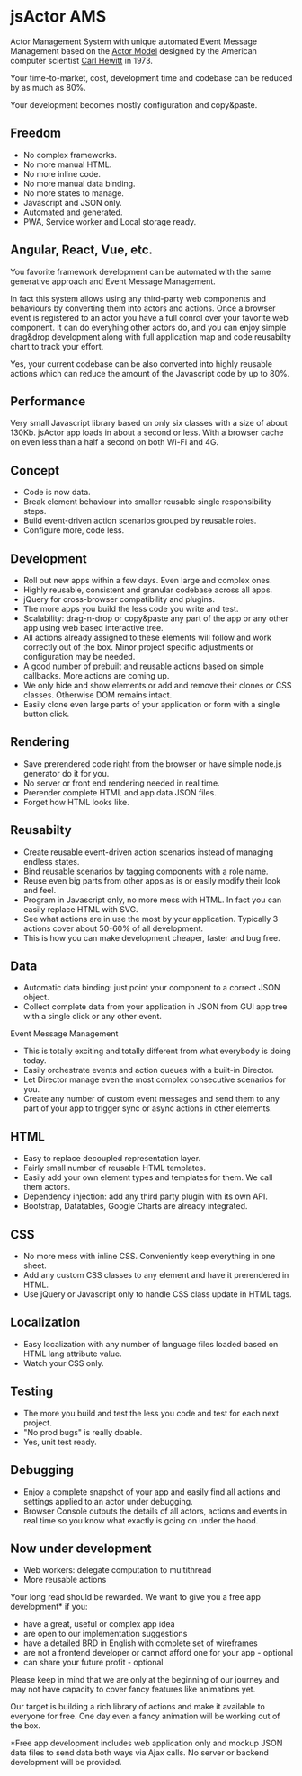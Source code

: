 # jsActor AMS

Actor Management System with unique automated Event Message Management based on the [Actor Model](https://en.wikipedia.org/wiki/Actor_model) designed by the American computer scientist [Carl Hewitt](https://en.wikipedia.org/wiki/Carl_Hewitt) in 1973.

Your time-to-market, cost, development time and codebase can be reduced by as much as 80%.

Your development becomes mostly configuration and copy&paste.

## Freedom

- No complex frameworks.
- No more manual HTML.
- No more inline code.
- No more manual data binding.
- No more states to manage.
- Javascript and JSON only.
- Automated and generated.
- PWA, Service worker and Local storage ready.

## Angular, React, Vue, etc.

You favorite framework development can be automated with the same generative approach and Event Message Management.

In fact this system allows using any third-party web components and behaviours by converting them into actors and actions. Once a browser event is registered to an actor you have a full conrol over your favorite web component. It can do everyhing other actors do, and you can enjoy simple drag&drop development along with full application map and code reusabilty chart to track your effort.

Yes, your current codebase can be also converted into highly reusable actions which can reduce the amount of the Javascript code by up to 80%.

## Performance

Very small Javascript library based on only six classes with a size of about 130Kb.
jsActor app loads in about a second or less. With a browser cache on even less than a half a second on both Wi-Fi and 4G.

## Concept

- Code is now data.
- Break element behaviour into smaller reusable single responsibility steps.
- Build event-driven action scenarios grouped by reusable roles.
- Configure more, code less.

## Development

- Roll out new apps within a few days. Even large and complex ones.
- Highly reusable, consistent and granular codebase across all apps.
- jQuery for cross-browser compatibility and plugins.
- The more apps you build the less code you write and test.
- Scalability: drag-n-drop or copy&paste any part of the app or any other app using web based interactive tree.
- All actions already assigned to these elements will follow and work correctly out of the box. Minor project specific adjustments or configuration may be needed.
- A good number of prebuilt and reusable actions based on simple callbacks. More actions are coming up.
- We only hide and show elements or add and remove their clones or CSS classes. Otherwise DOM remains intact.
- Easily clone even large parts of your application or form with a single button click.

## Rendering

- Save prerendered code right from the browser or have simple node.js generator do it for you.
- No server or front end rendering needed in real time.
- Prerender complete HTML and app data JSON files.
- Forget how HTML looks like.

## Reusabilty

- Create reusable event-driven action scenarios instead of managing endless states.
- Bind reusable scenarios by tagging components with a role name.
- Reuse even big parts from other apps as is or easily modify their look and feel.
- Program in Javascript only, no more mess with HTML. In fact you can easily replace HTML with SVG.
- See what actions are in use the most by your application. Typically 3 actions cover about 50-60% of all development. 
- This is how you can make development cheaper, faster and bug free.

## Data

- Automatic data binding: just point your component to a correct JSON object.
- Collect complete data from your application in JSON from GUI app tree with a single click or any other event.

Event Message Management

- This is totally exciting and totally different from what everybody is doing today.
- Easily orchestrate events and action queues with a built-in Director.
- Let Director manage even the most complex consecutive scenarios for you.
- Create any number of custom event messages and send them to any part of your app to trigger sync or async actions in other elements.

## HTML

- Easy to replace decoupled representation layer.
- Fairly small number of reusable HTML templates.
- Easily add your own element types and templates for them. We call them actors.
- Dependency injection: add any third party plugin with its own API.
- Bootstrap, Datatables, Google Charts are already integrated.

## CSS

- No more mess with inline CSS. Conveniently keep everything in one sheet.
- Add any custom CSS classes to any element and have it prerendered in HTML.
- Use jQuery or Javascript only to handle CSS class update in HTML tags.

## Localization

- Easy localization with any number of language files loaded based on HTML lang attribute value.
- Watch your CSS only.

## Testing

- The more you build and test the less you code and test for each next project.
- "No prod bugs" is really doable.
- Yes, unit test ready.

## Debugging

- Enjoy a complete snapshot of your app and easily find all actions and settings applied to an actor under debugging.
- Browser Console outputs the details of all actors, actions and events in real time so you know what exactly is going on under the hood.

## Now under development

- Web workers: delegate computation to multithread
- More reusable actions

Your long read should be rewarded. We want to give you a free app development* if you:
- have a great, useful or complex app idea
- are open to our implementation suggestions
- have a detailed BRD in English with complete set of wireframes
- are not a frontend developer or cannot afford one for your app - optional
- can share your future profit - optional

Please keep in mind that we are only at the beginning of our journey and may not have capacity to cover fancy features like animations yet.

Our target is building a rich library of actions and make it available to everyone for free. One day even a fancy animation will be working out of the box.

 *Free app development includes web application only and mockup JSON data files to send data both ways via Ajax calls. No server or backend development will be provided.
